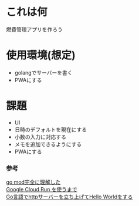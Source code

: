 # これは何
燃費管理アプリを作ろう

# 使用環境(想定)
* golangでサーバーを書く
* PWAにする

# 課題
* UI
* 日時のデフォルトを現在にする
* 小数の入力に対応する
* メモを追加できるようにする
* PWAにする

### 参考
[go mod完全に理解した](https://zenn.dev/optimisuke/articles/105feac3f8e726830f8c)  
[Google Cloud Run を使うまで](https://qiita.com/massie_g/items/5a9ce514eaa7c460b5e3)  
[Go言語でhttpサーバーを立ち上げてHello Worldをする](https://qiita.com/taizo/items/bf1ec35a65ad5f608d45)  